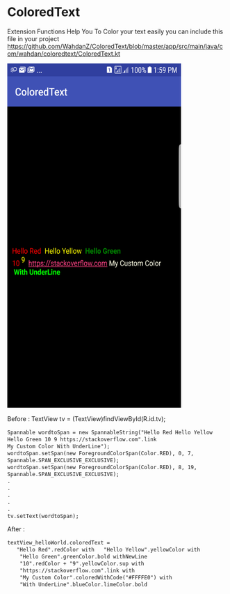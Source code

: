 # ColoredText

Extension Functions Help You To Color your text easily 
you can include this file in your project 
https://github.com/WahdanZ/ColoredText/blob/master/app/src/main/java/com/wahdan/coloredtext/ColoredText.kt

<img src="https://github.com/WahdanZ/ColoredText/blob/master/Screenshot.png" width="400" height="790">



Before :
          TextView tv = (TextView)findViewById(R.id.tv);

    Spannable wordtoSpan = new SpannableString("Hello Red Hello Yellow Hello Green 10 9 https://stackoverflow.com".link
    My Custom Color With UnderLine");        
    wordtoSpan.setSpan(new ForegroundColorSpan(Color.RED), 0, 7, Spannable.SPAN_EXCLUSIVE_EXCLUSIVE);
    wordtoSpan.setSpan(new ForegroundColorSpan(Color.RED), 8, 19, Spannable.SPAN_EXCLUSIVE_EXCLUSIVE);
    .
    .
    .
    .
    .
    tv.setText(wordtoSpan);
    
After :

               
    textView_helloWorld.coloredText =
       "Hello Red".redColor with   "Hello Yellow".yellowColor with
        "Hello Green".greenColor.bold withNewLine
        "10".redColor + "9".yellowColor.sup with
        "https://stackoverflow.com".link with
        "My Custom Color".coloredWithCode("#FFFFE0") with
        "With UnderLine".blueColor.limeColor.bold
                
 
